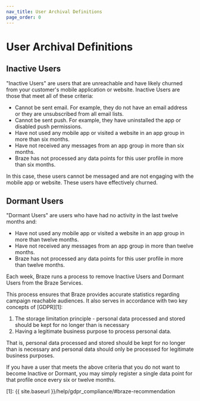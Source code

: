 ```yaml
---
nav_title: User Archival Definitions
page_order: 0
---
```

# User Archival Definitions

## Inactive Users

"Inactive Users" are users that are unreachable and have likely churned from your customer's mobile application or website. Inactive Users are those that meet all of these criteria:

- Cannot be sent email. For example, they do not have an email address or they are unsubscribed from all email lists.
- Cannot be sent push. For example, they have uninstalled the app or disabled push permissions.
- Have not used any mobile app or visited a website in an app group in more than six months.
- Have not received any messages from an app group in more than six months.
- Braze has not processed any data points for this user profile in more than six months.

In this case, these users cannot be messaged and are not engaging with the mobile app or website. These users have effectively churned.

## Dormant Users

"Dormant Users" are users who have had no activity in the last twelve months and:

- Have not used any mobile app or visited a website in an app group in more than twelve months.
- Have not received any messages from an app group in more than twelve months.
- Braze has not processed any data points for this user profile in more than twelve months.

Each week, Braze runs a process to remove Inactive Users and Dormant Users from the Braze Services.

This process ensures that Braze provides accurate statistics regarding campaign reachable audiences. It also serves in accordance with two key concepts of [GDPR][1]:

1. The storage limitation principle - personal data processed and stored should be kept for no longer than is necessary
2. Having a legitimate business purpose to process personal data.

That is, personal data processed and stored should be kept for no longer than is necessary and personal data should only be processed for legitimate business purposes.

If you have a user that meets the above criteria that you do not want to become Inactive or Dormant, you may simply register a single data point for that profile once every six or twelve months.

[1]: {{ site.baseurl }}/help/gdpr_compliance/#braze-recommendation
